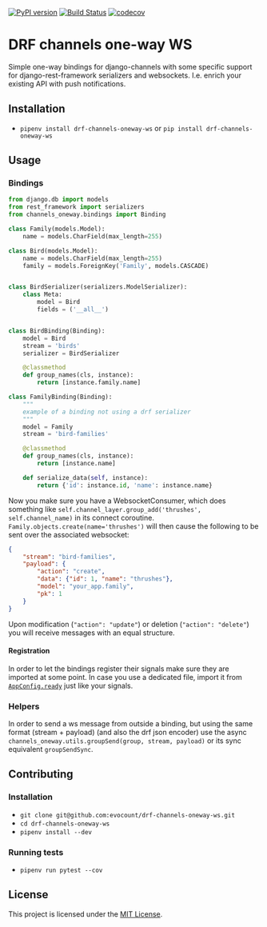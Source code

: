 [![PyPI version](https://badge.fury.io/py/drf-channels-oneway-ws.svg)](https://badge.fury.io/py/drf-channels-oneway-ws)
[![Build Status](https://travis-ci.org/evocount/drf-channels-oneway-ws.svg?branch=master)](https://travis-ci.org/evocount/drf-channels-oneway-ws)
[![codecov](https://codecov.io/gh/evocount/drf-channels-oneway-ws/branch/master/graph/badge.svg)](https://codecov.io/gh/evocount/drf-channels-oneway-ws)

# DRF channels one-way WS

Simple one-way bindings for django-channels with some specific support for django-rest-framework serializers and websockets. I.e. enrich your existing API with push notifications.

## Installation

* `pipenv install drf-channels-oneway-ws` or `pip install drf-channels-oneway-ws`

## Usage

### Bindings
```python
from django.db import models
from rest_framework import serializers
from channels_oneway.bindings import Binding

class Family(models.Model):
    name = models.CharField(max_length=255)

class Bird(models.Model):
    name = models.CharField(max_length=255)
    family = models.ForeignKey('Family', models.CASCADE)


class BirdSerializer(serializers.ModelSerializer):
    class Meta:
        model = Bird
        fields = ('__all__')


class BirdBinding(Binding):
    model = Bird
    stream = 'birds'
    serializer = BirdSerializer

    @classmethod
    def group_names(cls, instance):
        return [instance.family.name]

class FamilyBinding(Binding):
    """
    example of a binding not using a drf serializer
    """
    model = Family
    stream = 'bird-families'

    @classmethod
    def group_names(cls, instance):
        return [instance.name]

    def serialize_data(self, instance):
        return {'id': instance.id, 'name': instance.name}
```

Now you make sure you have a WebsocketConsumer, which does something like `self.channel_layer.group_add('thrushes', self.channel_name)` in its connect coroutine.
`Family.objects.create(name='thrushes')` will then cause the following to be sent over the associated websocket:

```json
{
    "stream": "bird-families",
    "payload": {
        "action": "create",
        "data": {"id": 1, "name": "thrushes"},
        "model": "your_app.family",
        "pk": 1
    }
}
```

Upon modification (`"action": "update"`) or deletion (`"action": "delete"`) you will receive messages with an equal structure.


#### Registration
In order to let the bindings register their signals make sure they are imported at some point. In case you use a dedicated file, import it from [`AppConfig.ready`](https://docs.djangoproject.com/en/2.2/ref/applications/#django.apps.AppConfig.ready) just like your signals.


### Helpers
In order to send a ws message from outside a binding, but using the same format (stream + payload) (and also the drf json encoder) use the async `channels_oneway.utils.groupSend(group, stream, payload)` or its sync equivalent `groupSendSync`.

## Contributing

### Installation

* `git clone git@github.com:evocount/drf-channels-oneway-ws.git`
* `cd drf-channels-oneway-ws`
* `pipenv install --dev`

### Running tests

* `pipenv run pytest --cov`

## License

This project is licensed under the [MIT License](LICENSE.md).
